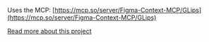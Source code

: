 Uses the MCP: [https://mcp.so/server/Figma-Context-MCP/GLips](https://mcp.so/server/Figma-Context-MCP/GLips)

[Read more about this project](https://dev.to/neetigyachahar/figma-to-nextjs-ai-powered-code-generation-with-mcp-windsurf-308m)
